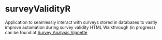 # surveyValidityR
 Application to seamlessly interact with surveys stored in databases to vastly improve automation during survey validity
HTML Walkthrough (in progress) can be found at [Survey Analysis Vignette](https://JoeSpotts.github.io/surveyValidityR/survey_analysis_vignette_complete.html)
